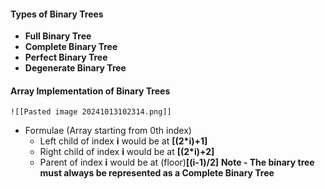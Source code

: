 #### Types of Binary Trees

* **Full Binary Tree**
* **Complete Binary Tree**
* **Perfect Binary Tree**
* **Degenerate Binary Tree**

#### Array Implementation of Binary Trees
	![[Pasted image 20241013102314.png]]
* Formulae (Array starting from 0th index)
	* Left child of index **i** would be at **[(2*i)+1]**
	* Right child of index **i** would be at **[(2*i)+2]**
	* Parent of index **i** would be at (floor)**[(i-1)/2]**
**Note - The binary tree must always be represented as a Complete Binary Tree**